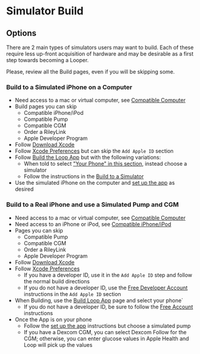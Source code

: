 # Simulator Build

## Options

There are 2 main types of simulators users may want to build. Each of these require less up-front acquisition of hardware and may be desirable as a first step towards becoming a Looper.

Please, review all the Build pages, even if you will be skipping some.

### Build to a Simulated iPhone on a Computer

* Need access to a mac or virtual computer, see [Compatible Computer](../build/step1.md)
* Build pages you can skip
    * Compatible iPhone/iPod
    * Compatible Pump
    * Compatible CGM
    * Order a RileyLink
    * Apple Developer Program
* Follow [Download Xcode](../build/step8.md)
* Follow [Xcode Preferences](../build/step9.md) but can skip the `Add Apple ID` section
* Follow [Build the Loop App](../build/step14.md) but with the following variations:
    * When told to select ["Your Phone" in this section](../build/step14.md#select-loop-workspace-and-your-phone), instead choose a simulator
    * Follow the instructions in the [Build to a Simulator](../build/step14.md#build-to-a-simulator)
* Use the simulated iPhone on the computer and [set up the app](../operation/overview.md) as desired

### Build to a Real iPhone and use a Simulated Pump and CGM

* Need access to a mac or virtual computer, see [Compatible Computer](../build/step1.md)
* Need access to an iPhone or iPod, see [Compatible iPhone/iPod](../build/step2.md)
* Pages you can skip
    * Compatible Pump
    * Compatible CGM
    * Order a RileyLink
    * Apple Developer Program
* Follow [Download Xcode](../build/step8.md)
* Follow [Xcode Preferences](../build/step9.md)
    * If you have a developer ID, use it in the `Add Apple ID` step and follow the normal build directions
    * If you do not have a developer ID, use the [Free Developer Account](../build/step9.md#free-developer-account) instructions in the `Add Apple ID` section
* When Building, use the [Build Loop App](../build/step14.md) page and select your phone`
    * If you do not have a developer ID, be sure to follow the [Free Account](../build/step14.md#free-account) instructions
* Once the App is on your phone
    * Follow the [set up the app](../operation/overview.md) instructions but choose a simulated pump
    * If you have a Dexcom CGM, you can select Dexcom Follow for the CGM; otherwise, you can enter glucose values in Apple Health and Loop will pick up the values

